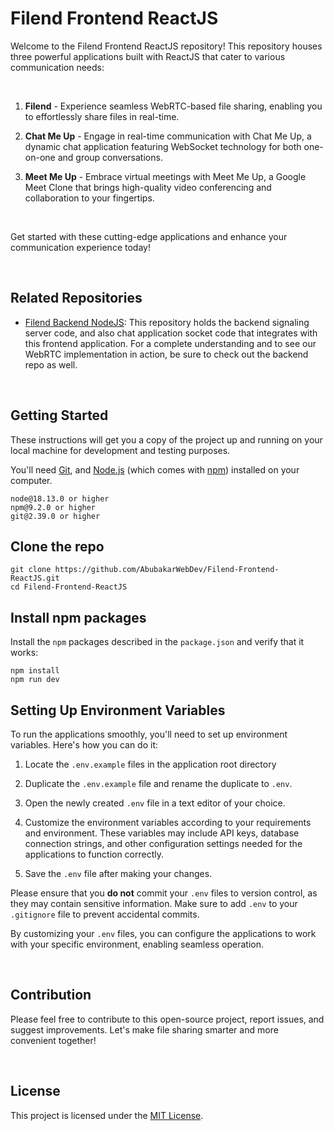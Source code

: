 # Filend Frontend ReactJS

Welcome to the Filend Frontend ReactJS repository! This repository houses three powerful applications built with ReactJS that cater to various communication needs:

<br />

1. <b>Filend</b> - Experience seamless WebRTC-based file sharing, enabling you to effortlessly share files in real-time.

2. <b>Chat Me Up</b> - Engage in real-time communication with Chat Me Up, a dynamic chat application featuring WebSocket technology for both one-on-one and group conversations.

3. <b>Meet Me Up</b> - Embrace virtual meetings with Meet Me Up, a Google Meet Clone that brings high-quality video conferencing and collaboration to your fingertips.

<br />

Get started with these cutting-edge applications and enhance your communication experience today!

<br />

## Related Repositories
- [Filend Backend NodeJS](https://github.com/AbubakarWebDev/Filend-Backend-NodeJS): This repository holds the backend signaling server code, and also chat application socket code that integrates with this frontend application. For a complete understanding and to see our WebRTC implementation in action, be sure to check out the backend repo as well.

<br />

## Getting Started

These instructions will get you a copy of the project up and running on your local machine for development and testing purposes.

You'll need [Git](https://git-scm.com), and [Node.js](https://nodejs.org/en/download/) (which comes with [npm](http://npmjs.com)) installed on your computer.

```
node@18.13.0 or higher
npm@9.2.0 or higher
git@2.39.0 or higher
```

## Clone the repo

```shell
git clone https://github.com/AbubakarWebDev/Filend-Frontend-ReactJS.git
cd Filend-Frontend-ReactJS
```

## Install npm packages

Install the `npm` packages described in the `package.json` and verify that it works:

```shell
npm install
npm run dev
```


## Setting Up Environment Variables

To run the applications smoothly, you'll need to set up environment variables. Here's how you can do it:

1. Locate the `.env.example` files in the application root directory

2. Duplicate the `.env.example` file and rename the duplicate to `.env`.

3. Open the newly created `.env` file in a text editor of your choice.

4. Customize the environment variables according to your requirements and environment. These variables may include API keys, database connection strings, and other configuration settings needed for the applications to function correctly.

5. Save the `.env` file after making your changes.

Please ensure that you **do not** commit your `.env` files to version control, as they may contain sensitive information. Make sure to add `.env` to your `.gitignore` file to prevent accidental commits.

By customizing your `.env` files, you can configure the applications to work with your specific environment, enabling seamless operation.

<br />

## Contribution

Please feel free to contribute to this open-source project, report issues, and suggest improvements. Let's make file sharing smarter and more convenient together!

<br />

## License

This project is licensed under the [MIT License](LICENSE).
